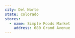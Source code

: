 ```yaml
---
city: Del Norte
state: colorado
stores:
  - name: Simple Foods Market
    address: 680 Grand Avenue
---
```

